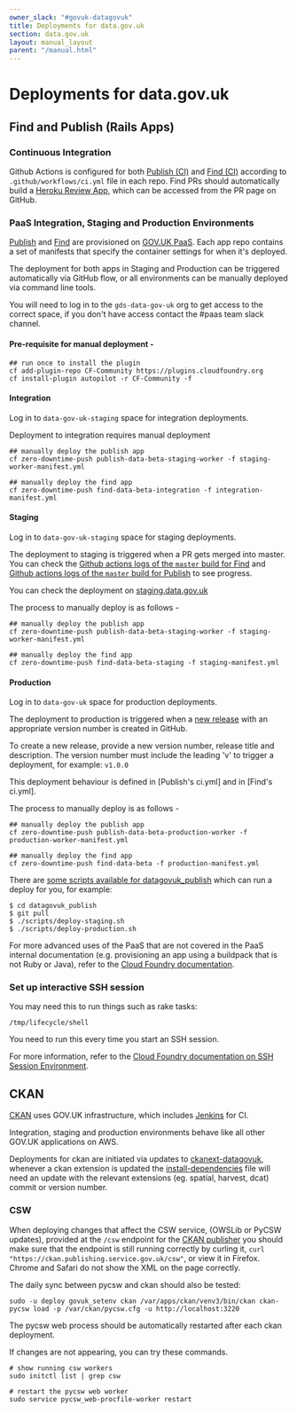 ```yaml
---
owner_slack: "#govuk-datagovuk"
title: Deployments for data.gov.uk
section: data.gov.uk
layout: manual_layout
parent: "/manual.html"
---
```


# Deployments for data.gov.uk

[publish]: repos/datagovuk_publish
[find]: repos/datagovuk_find
[publish-ci]: https://travis-ci.org/alphagov/datagovuk_publish/
[find-ci]: https://travis-ci.org/alphagov/datagovuk_find
[heroku]: /manual/review-apps.html#header
[publish-heroku]: https://dashboard.heroku.com/pipelines/7fb4c1c1-618e-42da-ba71-1cb0beb6c5c8
[find-heroku]: https://dashboard.heroku.com/pipelines/0ca23219-ac0e-4d6c-9d5f-40829c6209db
[paas]: https://docs.cloud.service.gov.uk/#set-up-command-line
[staging]: http://test.data.gov.uk
[cf-docs]: https://docs.cloudfoundry.org
[jenkins]: /manual/jenkins-ci.html
[CKAN]: https://github.com/alphagov/ckanext-datagovuk
[new release]: https://github.com/alphagov/datagovuk_find/releases
[Publish's travis.yml]: https://github.com/alphagov/datagovuk_publish/blob/main/.travis.yml#L30-L50
[Find's travis.yml]: https://github.com/alphagov/datagovuk_find/blob/af8cfa61584b16e4e1ad7bedbd1b7f890cec940d/.travis.yml#L44-L48
[cf-ssh]: https://docs.cloudfoundry.org/devguide/deploy-apps/ssh-apps.html#ssh-env
[ckanext-datagovuk]: https://github.com/alphagov/ckanext-datagovuk
[install-dependencies]: https://github.com/alphagov/ckanext-datagovuk/blob/main/bin/install-dependencies.sh
[ckan-publisher]: https://ckan.publishing.service.gov.uk

## Find and Publish (Rails Apps)

### Continuous Integration

Github Actions is configured for both [Publish (CI)][publish-ci] and [Find (CI)][find-ci] according to `.github/workflows/ci.yml` file in each repo. Find PRs should automatically build a [Heroku Review App][heroku], which can be accessed from the PR page on GitHub.

### PaaS Integration, Staging and Production Environments

[Publish] and [Find] are provisioned on [GOV.UK PaaS][paas]. Each app repo
contains a set of manifests that specify the container settings for when it's
deployed.

The deployment for both apps in Staging and Production can be triggered automatically via GitHub flow, or all environments can be manually deployed via command line tools.

You will need to log in to the `gds-data-gov-uk` org to get access to the correct space, if you don't have access contact the #paas team slack channel.

#### Pre-requisite for manual deployment -

```
## run once to install the plugin
cf add-plugin-repo CF-Community https://plugins.cloudfoundry.org
cf install-plugin autopilot -r CF-Community -f
```

#### Integration

Log in to `data-gov-uk-staging` space for integration deployments.

Deployment to integration requires manual deployment

```
## manually deploy the publish app
cf zero-downtime-push publish-data-beta-staging-worker -f staging-worker-manifest.yml

## manually deploy the find app
cf zero-downtime-push find-data-beta-integration -f integration-manifest.yml
```

#### Staging

Log in to `data-gov-uk-staging` space for staging deployments.

The deployment to staging is triggered when a PR gets merged into master. You
can check the [Github actions logs of the `master` build for Find](https://github.com/alphagov/datagovuk_find/actions) and [Github actions logs of the `master` build for Publish](https://github.com/alphagov/datagovuk_publish/actions) to see progress.

You can check the deployment on [staging.data.gov.uk](https://staging.data.gov.uk/)

The process to manually deploy is as follows -

```
## manually deploy the publish app
cf zero-downtime-push publish-data-beta-staging-worker -f staging-worker-manifest.yml

## manually deploy the find app
cf zero-downtime-push find-data-beta-staging -f staging-manifest.yml
```

#### Production

Log in to `data-gov-uk` space for production deployments.

The deployment to production is triggered when a [new release] with an appropriate version
number is created in GitHub.

To create a new release, provide a new version number, release title and description. The version number must include the leading 'v' to trigger a deployment, for example: `v1.0.0`

This deployment behaviour is defined in [Publish's ci.yml] and in [Find's ci.yml].

The process to manually deploy is as follows -

```
## manually deploy the publish app
cf zero-downtime-push publish-data-beta-production-worker -f production-worker-manifest.yml

## manually deploy the find app
cf zero-downtime-push find-data-beta -f production-manifest.yml
```

There are [some scripts available for datagovuk_publish](https://github.com/alphagov/datagovuk_publish/tree/main/scripts) which can run a deploy for you, for example:

```
$ cd datagovuk_publish
$ git pull
$ ./scripts/deploy-staging.sh
$ ./scripts/deploy-production.sh
```

For more advanced uses of the PaaS that are not covered in the PaaS internal documentation (e.g. provisioning an app using a buildpack that is not Ruby or Java), refer to the [Cloud Foundry documentation][cf-docs].

### Set up interactive SSH session

You may need this to run things such as rake tasks:

```
/tmp/lifecycle/shell
```

You need to run this every time you start an SSH session.

For more information, refer to the [Cloud Foundry documentation on SSH Session Environment][cf-ssh].

## CKAN

[CKAN] uses GOV.UK infrastructure, which includes [Jenkins][jenkins] for CI.

Integration, staging and production environments behave like all other GOV.UK applications on AWS.

Deployments for ckan are initiated via updates to [ckanext-datagovuk][ckanext-datagovuk], whenever a ckan extension is updated the [install-dependencies][install-dependencies] file will need an update with the relevant extensions (eg. spatial, harvest, dcat) commit or version number.

### CSW

When deploying changes that affect the CSW service, (OWSLib or PyCSW updates), provided at the `/csw` endpoint for the [CKAN publisher][ckan-publisher] you should make sure that the endpoint is still running correctly by curling it, `curl "https://ckan.publishing.service.gov.uk/csw"`, or view it in Firefox. Chrome and Safari do not show the XML on the page correctly.

The daily sync between pycsw and ckan should also be tested:

```
sudo -u deploy govuk_setenv ckan /var/apps/ckan/venv3/bin/ckan ckan-pycsw load -p /var/ckan/pycsw.cfg -u http://localhost:3220
```

The pycsw web process should be automatically restarted after each ckan deployment.

If changes are not appearing, you can try these commands.

```
# show running csw workers
sudo initctl list | grep csw

# restart the pycsw web worker
sudo service pycsw_web-procfile-worker restart
```
